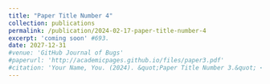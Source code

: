 ```yaml
---
title: "Paper Title Number 4"
collection: publications
permalink: /publication/2024-02-17-paper-title-number-4
excerpt: 'coming soon' #693.
date: 2027-12-31
#venue: 'GitHub Journal of Bugs'
#paperurl: 'http://academicpages.github.io/files/paper3.pdf'
#citation: 'Your Name, You. (2024). &quot;Paper Title Number 3.&quot; <i>GitHub Journal of Bugs</i>. 1(3).'
---
```

